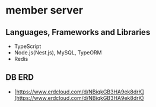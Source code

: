 # member server

## Languages, Frameworks and Libraries

- TypeScript
- Node.js(Nest.js), MySQL, TypeORM
- Redis

## DB ERD

- [https://www.erdcloud.com/d/NBiqkGB3HA9ek8drK](https://www.erdcloud.com/d/NBiqkGB3HA9ek8drK)
